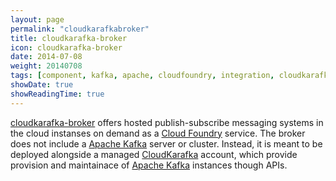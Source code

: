 ```yaml
---
layout: page
permalink: "cloudkarafkabroker"
title: cloudkarafka-broker
icon: cloudkarafka-broker
date: 2014-07-08
weight: 20140708
tags: [component, kafka, apache, cloudfoundry, integration, cloudkarafka. broker]
showDate: true
showReadingTime: true
---
```

[cloudkarafka-broker](https://github.com/ipolyzos/cloudkarafka-broker) offers hosted publish-subscribe messaging systems in the cloud instanses on demand as a [Cloud Foundry](https://www.cloudfoundry.org/) service. The broker does not include a [Apache Kafka](https://kafka.apache.org/) server or cluster. Instead, it is meant to be deployed alongside a managed [CloudKarafka](https://www.cloudkarafka.com/) account, which provide provision and maintainace of [Apache Kafka](https://kafka.apache.org/) instances though APIs.
